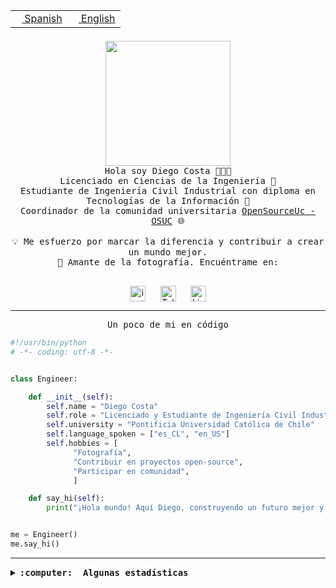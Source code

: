 <table border="0"  align="right">
 <tr><td><a href="README.md"><img src="https://upload.wikimedia.org/wikipedia/commons/thumb/8/89/Bandera_de_Espa%C3%B1a.svg/1200px-Bandera_de_Espa%C3%B1a.svg.png" height="10"> Spanish</a></td>
 <td><a href="README.en.md"><img src="https://upload.wikimedia.org/wikipedia/commons/a/a4/Flag_of_the_United_States.svg" height="10"> English</a></td></tr>
</table><br><br><br>

<p align="center">
  <img src="https://github.com/diegocostares/diegocostares/blob/main/Images/aaa2.gif?raw=true" height="200px" weight="200px">
  <br><samp>
    Hola soy Diego Costa 👨🏻‍💻<br>
    Licenciado en Ciencias de la Ingeniería 🤖<br>
    Estudiante de Ingeniería Civil Industrial con diploma en Tecnologías de la Información 🧠<br>
    Coordinador de la comunidad universitaria <a href="https://github.com/open-source-uc">OpenSourceUc - OSUC</a> 🌐<br>
  <br>
    💡 Me esfuerzo por marcar la diferencia y contribuir a crear un mundo mejor.<br>
    📸 Amante de la fotografía. Encuéntrame en: <br>
  <br></samp>
</p>

<p align="center">
   <a href="https://instagram.com/diegocosta_no" target="blank">
      <img align="center" src="https://cdn.jsdelivr.net/npm/simple-icons@3.0.1/icons/instagram.svg" alt="instagram" height="25px" width="25px" />
      &#8203;
   </a>
   &nbsp; &nbsp; &nbsp;
   <a href="https://t.me/diegocosta_no" target="blank">
      <img align="center" alt="Telegram" width="25px" src="https://icons-for-free.com/iconfiles/png/512/Telegram-1324888767380505522.png" />
      &#8203;
   </a>
   &nbsp; &nbsp; &nbsp;
   <a href="https://www.linkedin.com/in/diegocostar/" target="blank">
      <img align="center" alt="LinkedIn" width="25px" src="https://img.icons8.com/metro/452/linkedin.png" />
      &#8203;
   </a>
</p>

---

<p align="center"><front size="25"><samp>Un poco de mi en código</samp></front></p>

```python
#!/usr/bin/python
# -*- coding: utf-8 -*-


class Engineer:

    def __init__(self):
        self.name = "Diego Costa"
        self.role = "Licenciado y Estudiante de Ingeniería Civil Industrial"
        self.university = "Pontificia Universidad Católica de Chile"
        self.language_spoken = ["es_CL", "en_US"]
        self.hobbies = [
              "Fotografía",
              "Contribuir en proyectos open-source",
              "Participar en comunidad",
              ]

    def say_hi(self):
        print("¡Hola mundo! Aquí Diego, construyendo un futuro mejor y cambiando el mundo.")


me = Engineer()
me.say_hi()
```

---

<details>
  <summary><b><samp>:computer: &nbsp;Algunas estadísticas</samp></b></summary>
  <br/></p>

<!--START_SECTION:waka-->
![Code Time](http://img.shields.io/badge/Code%20Time-1%2C551%20hrs%2010%20mins-blue)

📅 **Soy más productivo los Viernes** 

```text
Lunes                    3131 commits        ████░░░░░░░░░░░░░░░░░░░░░   14.29 % 
Martes                   334 commits         ░░░░░░░░░░░░░░░░░░░░░░░░░   01.52 % 
Miércoles                4229 commits        █████░░░░░░░░░░░░░░░░░░░░   19.30 % 
Jueves                   4335 commits        █████░░░░░░░░░░░░░░░░░░░░   19.79 % 
Viernes                  7949 commits        █████████░░░░░░░░░░░░░░░░   36.28 % 
Sábado                   1425 commits        ██░░░░░░░░░░░░░░░░░░░░░░░   06.50 % 
Domingo                  506 commits         █░░░░░░░░░░░░░░░░░░░░░░░░   02.31 % 
```


📊 **Esta semana me dediqué a** 

```text
🐱‍💻 Proyectos: 
BetpracticeSpider        13 hrs 29 mins      █████████████░░░░░░░░░░░░   52.10 % 
1xbet                    4 hrs 6 mins        ████░░░░░░░░░░░░░░░░░░░░░   15.85 % 
1xbet_scraper            3 hrs 49 mins       ████░░░░░░░░░░░░░░░░░░░░░   14.81 % 
buk-webapp               2 hrs 55 mins       ███░░░░░░░░░░░░░░░░░░░░░░   11.28 % 
Testing-Tareas-2024-1    1 hr 3 mins         █░░░░░░░░░░░░░░░░░░░░░░░░   04.07 % 
```


 Last Updated on 05/04/2024 19:46:26 UTC
<!--END_SECTION:waka-->

<p align="center"> <img src="https://github-readme-stats.vercel.app/api?username=diegocostares&show_icons=true&theme=ayu-mirage" alt="abhisheknaiidu" /></p>

</details>

